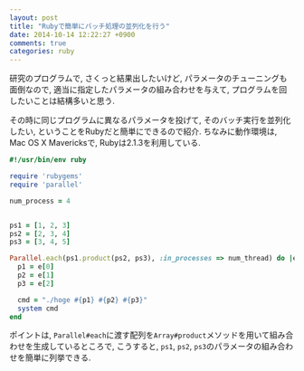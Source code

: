 ```yaml
---
layout: post
title: "Rubyで簡単にバッチ処理の並列化を行う"
date: 2014-10-14 12:22:27 +0900
comments: true
categories: ruby
---
```


研究のプログラムで, さくっと結果出したいけど, パラメータのチューニングも面倒なので,
適当に指定したパラメータの組み合わせを与えて, プログラムを回したいことは結構多いと思う.

その時に同じプログラムに異なるパラメータを投げて, そのバッチ実行を並列化したい, ということをRubyだと簡単にできるので紹介.
ちなみに動作環境は, Mac OS X Mavericksで, Rubyは2.1.3を利用している.


```ruby
#!/usr/bin/env ruby

require 'rubygems'
require 'parallel'

num_process = 4


ps1 = [1, 2, 3]
ps2 = [2, 3, 4]
ps3 = [3, 4, 5]

Parallel.each(ps1.product(ps2, ps3), :in_processes => num_thread) do |e|
  p1 = e[0]
  p2 = e[1]
  p3 = e[2]

  cmd = "./hoge #{p1} #{p2} #{p3}"
  system cmd
end
```

ポイントは, `Parallel#each`に渡す配列を`Array#product`メソッドを用いて組み合わせを生成しているところで, こうすると, `ps1`, `ps2`, `ps3`のパラメータの組み合わせを簡単に列挙できる.
